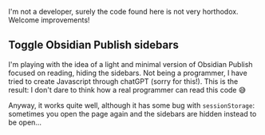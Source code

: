 I'm not a developer, surely the code found here is not very horthodox. Welcome improvements!


## Toggle Obsidian Publish sidebars

I'm playing with the idea of a light and minimal version of Obsidian Publish focused on reading, hiding the sidebars. Not being a programmer, I have tried to create Javascript through chatGPT (sorry for this!). This is the result: I don't dare to think how a real programmer can read this code 😅 

Anyway, it works quite well, although it has some bug with `sessionStorage`: sometimes you open the page again and the sidebars are hidden instead to be open...
